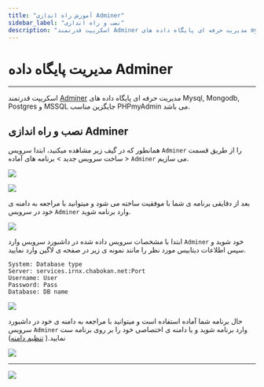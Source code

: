 ```yaml
---
title: "آموزش راه اندازی Adminer"
sidebar_label: "نصب و راه اندازی"
description: "اسکریپت قدرتمند Adminer مدیریت حرفه ای پایگاه داده های mysql, mongodb, postgres و MS SQL جایگزین مناسب PHPmyAdmin می باشد."
---
```


# مدیریت پایگاه داده Adminer
---

اسکریپت قدرتمند [Adminer](https://chabokan.net/services/adminer/) مدیریت حرفه ای پایگاه داده های Mysql, Mongodb, Postgres و MSSQL جایگزین مناسب PHPmyAdmin می باشد.

## نصب و راه اندازی Adminer

همانطور که در گیف زیر مشاهده میکنید، ابتدا سرویس `Adminer` را از طریق قسمت ساخت سرویس جدید > برنامه های آماده > `Adminer` می سازیم.

![](https://s1.chabokan.net/docs/gifs/adminer-install.gif)

![](https://s1.chabokan.net/docs/images/adminer-platform-doc-1.jpg)

بعد از دقایقی برنامه ی شما با موفقیت ساخته می شود و میتوانید با مراجعه به دامنه ی خود در سرویس `Adminer` وارد برنامه شوید.

![](https://s1.chabokan.net/docs/images/adminer-platform-doc-2.jpg)

ابتدا با مشخصات سرویس داده شده در داشبورد سرویس وارد `Adminer` خود شوید و سپس اطلاعات دیتابیس مورد نظر را مانند نمونه ی زیر در صفحه ی لاگین وارد نمایید.

```properties
System: Database type
Server: services.irnx.chabokan.net:Port
Username: User
Password: Pass
Database: DB name
```

![](https://s1.chabokan.net/docs/images/adminer_2.jpg)

حال برنامه شما آماده استفاده است و میتوانید با مراجعه به دامنه ی خود در داشبورد سرویس `Adminer` وارد برنامه شوید و یا دامنه ی اختصاصی خود را بر روی برنامه ست نمایید.( [تنظیم دامنه](https://docs.chabokan.net/features/domains/))

![](https://s1.chabokan.net/docs/images/adminer_3.jpg)

---
<a href="https://hub.chabokan.net/fa/services/create/adminer" ><img src="https://s1.chabokan.net/docs/images/adminer-banner.png" /></a>